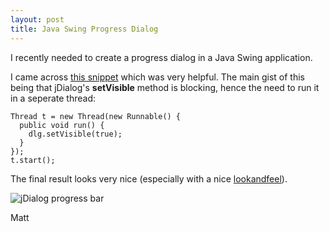```yaml
---
layout: post
title: Java Swing Progress Dialog
---
```


I recently needed to create a progress dialog in a Java Swing
application.

I came across [this
snippet](http://www.java2s.com/Code/Java/Swing-JFC/Creatingamodalprogressdialog.htm)
which was very helpful. The main gist of this being that jDialog's
**setVisible** method is blocking, hence the need to run it in a
seperate thread:

    Thread t = new Thread(new Runnable() {
      public void run() {
        dlg.setVisible(true);
      }
    });
    t.start();

The final result looks very nice (especially with a nice
[lookandfeel](http://download.oracle.com/javase/tutorial/uiswing/lookandfeel/plaf.html)).

![jDialog progress bar](http://i56.tinypic.com/23tqk34.png)

Matt

 









